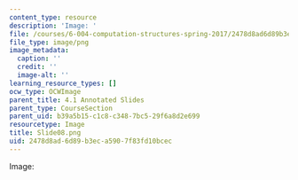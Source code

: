 ```yaml
---
content_type: resource
description: 'Image: '
file: /courses/6-004-computation-structures-spring-2017/2478d8ad6d89b3eca5907f83fd10bcec_Slide08.png
file_type: image/png
image_metadata:
  caption: ''
  credit: ''
  image-alt: ''
learning_resource_types: []
ocw_type: OCWImage
parent_title: 4.1 Annotated Slides
parent_type: CourseSection
parent_uid: b39a5b15-c1c8-c348-7bc5-29f6a8d2e699
resourcetype: Image
title: Slide08.png
uid: 2478d8ad-6d89-b3ec-a590-7f83fd10bcec
---
```

Image: 

